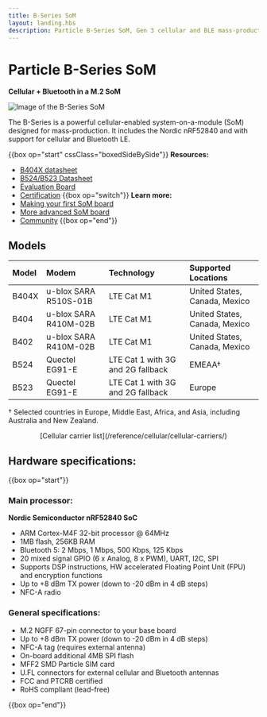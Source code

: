 ```yaml
---
title: B-Series SoM
layout: landing.hbs
description: Particle B-Series SoM, Gen 3 cellular and BLE mass-production module
---
```


# Particle B-Series SoM

**Cellular + Bluetooth in a M.2 SoM**

![Image of the B-Series SoM](/assets/images/b-series/b-series-top.png)

The B-Series is a powerful cellular-enabled system-on-a-module (SoM) designed for mass-production. It includes the Nordic nRF52840 and with support for cellular and Bluetooth LE.

{{box op="start" cssClass="boxedSideBySide"}}
  **Resources:**
- [B404X datasheet](/reference/datasheets/b-series/b404x-datasheet/)
- [B524/B523 Datasheet](/reference/datasheets/b-series/b524-b523-datasheet/)
- [Evaluation Board](/reference/datasheets/b-series/b-series-eval-board/)
- [Certification](/hardware/certification/certification/)
{{box op="switch"}}
**Learn more:**
- [Making your first SoM board](/hardware/b-series-som/som-first-board/)
- [More advanced SoM board](/hardware/b-series-som/basic-som-design/)
- [Community](https://community.particle.io/)
{{box op="end"}}

## Models

| Model | Modem | Technology | Supported Locations |
| :---- | :--- | :--- | :--- | 
| B404X | u-blox SARA R510S-01B | LTE Cat M1 | United States, Canada, Mexico | 
| B404  | u-blox SARA R410M-02B | LTE Cat M1 | United States, Canada, Mexico |
| B402  | u-blox SARA R410M-02B | LTE Cat M1 | United States, Canada, Mexico |
| B524  | Quectel EG91-E        | LTE Cat 1 with 3G and 2G fallback | EMEAA&dagger; |
| B523  | Quectel EG91-E        | LTE Cat 1 with 3G and 2G fallback | Europe |

&dagger; Selected countries in Europe, Middle East, Africa, and Asia, including Australia and New Zealand.

<center>[Cellular carrier list](/reference/cellular/cellular-carriers/)</center>

## Hardware specifications:

{{box op="start"}}

### Main processor:

**Nordic Semiconductor nRF52840 SoC**

- ARM Cortex-M4F 32-bit processor @ 64MHz
- 1MB flash, 256KB RAM
- Bluetooth 5: 2 Mbps, 1 Mbps, 500 Kbps, 125 Kbps
- 20 mixed signal GPIO (6 x Analog, 8 x PWM), UART, I2C, SPI
- Supports DSP instructions, HW accelerated Floating Point Unit (FPU) and encryption functions
- Up to +8 dBm TX power (down to -20 dBm in 4 dB steps)
- NFC-A radio

### General specifications:

- M.2 NGFF 67-pin connector to your base board
- Up to +8 dBm TX power (down to -20 dBm in 4 dB steps)
- NFC-A tag (requires external antenna)
- On-board additional 4MB SPI flash
- MFF2 SMD Particle SIM card
- U.FL connectors for external cellular and Bluetooth antennas
- FCC and PTCRB certified
- RoHS compliant (lead-free)

<!--
<div align="center">
<br />

<a href="https://store.particle.io/products/boron-lte-cat-m1-noram-with-ethersim-4th-gen" target="_blank" class="button">BUY A BORON</a>

</div>
-->

{{box op="end"}}
